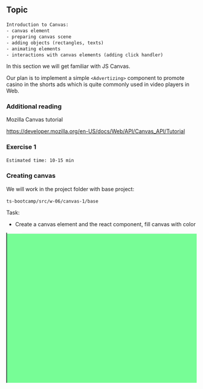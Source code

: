 ## Topic

```text
Introduction to Canvas:
- canvas element
- preparing canvas scene
- adding objects (rectangles, texts)
- animating elements
- interactions with canvas elements (adding click handler)
```

In this section we will get familiar with JS Canvas.

Our plan is to implement a simple `<Advertizing>` component to promote
casino in the shorts ads which is quite commonly used in video players in Web.


### Additional reading

Mozilla Canvas tutorial

https://developer.mozilla.org/en-US/docs/Web/API/Canvas_API/Tutorial


### Exercise 1

`Estimated time: 10-15 min`

### Creating canvas

We will work in the project folder with base project:

`ts-bootcamp/src/w-06/canvas-1/base`

Task:

- Create a canvas element and the react component, fill canvas with color

![image](assets/exercise1.png)